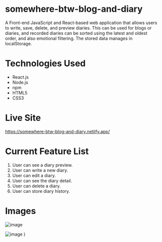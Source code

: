 # somewhere-btw-blog-and-diary
A Front-end JavaScript and React-based web application that allows users to write, save, delete, and preview diaries.
This can be used for blogs or diaries, and recorded diaries can be sorted using the latest and oldest order, and also emotional filtering. 
The stored data manages in localStorage.

# Technologies Used
* React.js
* Node.js
* npm
* HTML5
* CSS3

# Live Site
https://somewhere-btw-blog-and-diary.netlify.app/

# Current Feature List
1. User can see a diary preview.
2. User can write a new diary.
3. User can edit a diary.
4. User can see the diary detail.
5. User can delete a diary.
6. User can store diary history.

# Images
![image](https://user-images.githubusercontent.com/68725614/134992655-8e7250c4-eefb-4c96-886a-e79186534c1f.png)

![image](https://user-images.githubusercontent.com/68725614/157575038-ae566eb8-c225-41eb-bf66-048e9872e79c.png)
)
